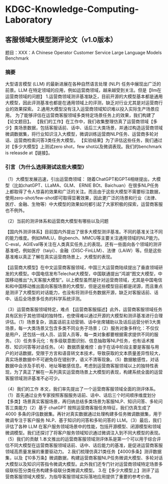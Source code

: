 # KDGC-Knowledge-Computing-Laboratory
## 客服领域大模型测评论文（v1.0版本）
题目：XXX：A Chinese Operator Customer Service Large Language Models Benchmark 
### 摘要
大型语言模型 (LLM) 的最新进展在各种自然语言处理 (NLP) 任务中展现出广泛的前景。LLM 在特定领域的应用，例如运营商领域，越来越受到关注。但是【llm在运营商领域的问题】
1.运营商领域测评基准缺乏，目前开源的大模型基本都是通用大模型，因此评测基准也都是在通用领域上的评测，缺乏对行业尤其是对运营商行业的效果探索。
2.通用大模型没有注入运营商领域知识难以投入实际生产场景应用。
为了能够评估在运营商客服领域多类特定场景任务上的效果，我们构建了【论文题目】。
【我们的工作】在工作中，我们收集整理仿真了运营商领域【多少】类场景数据，包括客服话前、话中、话后三大类场景，并通过构造运营商领域微调数据集，将行业知识注入大模型，微调训练运营商NLP任务、运营商多轮对话、运营商检索问答3类任务大模型。
【实验结果】为了评估这些任务，我们通过对【多少大模型】上测试zero shot，few shot以及微调表现。我们的benchmark is releasde at【链接】。
### 引言（为什么选择测试这些大模型）
（1）大模型发展迅速，引出运营商领域：
随着ChatGPT和GPT4相继提出，大模型（比如chatGPT、LLaMA、GLM、 ERNIE BOt、Baichuan）在很多NLP任务上都取得了令人惊喜的效果和广泛的关注。而且由于这些大模型不需要标注数据，使用zero-shot/few-shot即可取得显著效果，因此更广泛的场景和行业（法律、医疗、金融、生物等）中大模型的效果如何都引起了大家积极的探索，运营商客服也不例外。

（2）当前的测评体系和运营商大模型有哪些以及问题

【国内外测评体系】目前国内外提出了很多大模型测评基准。不同的基准关注不同的能力维度。例如MMLU，BIgbench、MMCU等主要关注通用领域的NLP能力。C-eval，AGIEval等关注在人类真实任务上的表现。还有一些面向各个领域的测评基准吧，例如医疗（taiyi）、金融（DISC-FinLLM）、法律（LAiW）等。但是这些基准难以真正了解在真实运营商场景上，大模型的表现。

【运营商大模型】在中文运营商客服领域，中国三大运营商陆续提出了垂直领域研发的大模型。中国电信发布Telechat大模型，中国联通提出“鸿湖“图文大模型，中国移动推出“九天客服大模型”。以上模型虽然是针对运营商领域，尤其是中国电信和和中国移动推出面向客服场景的大模型，但是这些模型目前都是闭源，而且重点是测评了大模型的对话能力，也没有将测评任务数据开源，缺乏对客服话前、话中、话后全场景多任务的科学系统评测。

（3）运营商客服领域特定，难点
【运营商客服描述】此外，运营商客服领域任务具有区别于其他领域的独特性，也使得难以通过开源的大模型和测评基准进行合理评估。（1）场景复杂，涵盖话前主动营销、话中坐席辅助以及话后运营分析3大类场景，每一大类场景又包含多类不同业务子场景；（2）服务对象多样化：不仅仅是用户，还包括一线人员、运营人员等，每一类对象都要根据需求提供不同的服务。（3）任务多元化：有多级联意图识别、信息抽取等NLP任务，也有话术推荐、知识问答等对话任务。（4）数据质量难控：由于在话中阶段主要是客服与用户的对话数据，受限于方言和语音转文本技术，导致获取的文本质量差异性较大，真实场景数据中不可避免存在错别字，语义不清等现象。（5）数据敏感性，对话数据中会涉及手机号、地址等敏感信息。考虑到运营商客服领域以上的独特性表现，为了真正了解在一系列真实运营商场景上大模型的表现，构建系统全面的运营客服领域测评基准不必可少。

（4）我们的工作
本文，我们率先提出了一个运营商客服领域全面的测评体系。（1）首先通过业务专家按照客服服务话前、话中、话后三个时间顺序维度划分【多类】场景真实客服场景，再归纳总结多类场景为客服NLP、知识问答、多轮问答三类能力（2）基于 chatGPT 按照运营商客服任务特征，我们仿真生成了 4000 多条的评估数据集。再针对真实数据通过处理构建多任务微调数据集，用于微调专注于客户服务 NLP、基于知识的问答和多轮问答的 LLM。（3）最后，我们评估了各种 LLM 在客户服务领域场景中的性能，包括开源模型、闭源模型和领域微调模型。我们还探讨了将客户服务领域知识通过微调注入到不同大模型的表现。
（5）我们的贡献
1.本文推出的运营商客服领域测评体系是第一个可以用于综合评估不同大模型在运营商客服领域话前、话中、话后能力的基准，是促进运营商客服领域高质量发展的重要驱动力。
2.我们梳理仿真21类任务【4000多条】测评数据集，以及【10多万条】微调数据，构建运营商客服NLP任务微调大模型、多轮对话大模型以及知识问答指令微调大模型。此外我们还专门针对运营商领域特定场景多级联标签分类任务构建多级联分类微调大模型。
3.在【多少大模型上】测评了运营商客服领域大模型，为指导客服领域实际落地应用提供了重要的参考价值。
